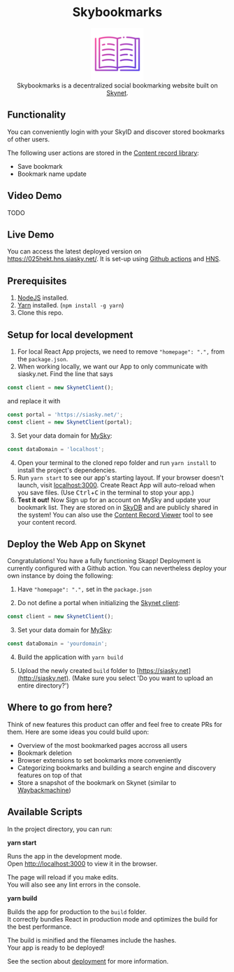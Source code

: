 <h1 align="center">Skybookmarks</h1>

<p align="center">
  <img src="public/logo512.png" alt="skybookmarks-logo" width="120px" height="120px"/>
  <br>
  Skybookmarks is a decentralized social bookmarking website built on <a href="https://support.siasky.net/the-technology/developing-on-skynet">Skynet</a>.
</p>

## Functionality

You can conveniently login with your SkyID and discover stored bookmarks of other users.

The following user actions are stored in the [Content record library](https://github.com/SkynetLabs/content-record-library):
- Save bookmark
- Bookmark name update

## Video Demo
TODO

## Live Demo

You can access the latest deployed version on https://025hekt.hns.siasky.net/. It is set-up using [Github actions](https://blog.sia.tech/automated-deployments-on-skynet-28d2f32f6ca1) and [HNS](https://support.siasky.net/key-concepts/handshake-names).

## Prerequisites

1. [NodeJS](https://nodejs.org/en/download/) installed.
1. [Yarn](https://yarnpkg.com/getting-started/install) installed. (`npm install -g yarn`)
1. Clone this repo.

## Setup for local development

1. For local React App projects, we need to remove `"homepage": ".",` from the `package.json`.
2. When working locally, we want our App to only communicate with siasky.net. Find the line that says

```javascript
const client = new SkynetClient();
```

and replace it with

```javascript
const portal = 'https://siasky.net/';
const client = new SkynetClient(portal);
```
3. Set your data domain for [MySky](https://siasky.net/docs/#initializing-mysky):

```javascript
const dataDomain = 'localhost';
```
4. Open your terminal to the cloned repo folder and run `yarn install` to
   install the project's dependencies.
5. Run `yarn start` to see our app's starting layout. If your browser doesn't
   launch, visit [localhost:3000](localhost:3000). Create React App will
   auto-reload when you save files. (Use <kbd>Ctrl</kbd>+<kbd>C</kbd> in the
   terminal to stop your app.)
6. **Test it out!** Now Sign up for an account on MySky and update your bookmark list. They are stored on in [SkyDB](https://support.siasky.net/key-concepts/skydb) and are publicly shared in the system! You can also use the [Content Record Viewer](http://skey.hns.siasky.net/) tool to see your content record.

## Deploy the Web App on Skynet

Congratulations! You have a fully functioning Skapp! Deployment is currently configured with a Github action. You can nevertheless deploy your own instance by doing the following:

1. Have `"homepage": ".",` set in the `package.json`

2. Do not define a portal when initializing the [Skynet client](https://siasky.net/docs/#using-the-skynet-client):

```javascript
const client = new SkynetClient();
```

3. Set your data domain for [MySky](https://siasky.net/docs/#initializing-mysky):

```javascript
const dataDomain = 'yourdomain';
```

4. Build the application with `yarn build`

5. Upload the newly created `build` folder to [https://siasky.net](http://siasky.net). (Make sure you select 'Do you want to upload an entire directory?')

## Where to go from here?

Think of new features this product can offer and feel free to create PRs for them. Here are some ideas you could build upon:
- Overview of the most bookmarked pages accross all users
- Bookmark deletion
- Browser extensions to set bookmarks more conveniently
- Categorizing bookmarks and building a search engine and discovery features on top of that
- Store a snapshot of the bookmark on Skynet (similar to [Waybackmachine](https://archive.org/web/))

## Available Scripts

In the project directory, you can run:

**yarn start**

Runs the app in the development mode.\
Open [http://localhost:3000](http://localhost:3000) to view it in the browser.

The page will reload if you make edits.\
You will also see any lint errors in the console.

**yarn build**

Builds the app for production to the `build` folder.\
It correctly bundles React in production mode and optimizes the build for the best performance.

The build is minified and the filenames include the hashes.\
Your app is ready to be deployed!

See the section about [deployment](https://facebook.github.io/create-react-app/docs/deployment) for more information.
